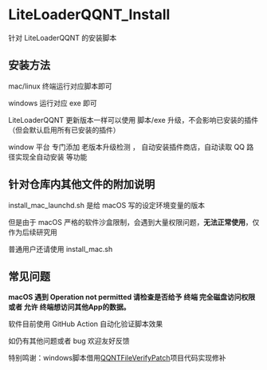 # LiteLoaderQQNT_Install
针对 LiteLoaderQQNT 的安装脚本

## 安装方法

mac/linux 终端运行对应脚本即可

windows 运行对应 exe  即可

LiteLoaderQQNT 更新版本一样可以使用 脚本/exe 升级，不会影响已安装的插件（但会默认启用所有已安装的插件）

window 平台 专门添加 老版本升级检测 ， 自动安装插件商店，自动读取 QQ 路径实现全自动安装 等功能

## 针对仓库内其他文件的附加说明

install_mac_launchd.sh 是给 macOS 写的设定环境变量的版本

但是由于 macOS 严格的软件沙盒限制，会遇到大量权限问题，**无法正常使用**，仅作为后续研究用

普通用户还请使用 install_mac.sh

## 常见问题

**macOS 遇到 Operation not permitted 请检查是否给予 终端 完全磁盘访问权限 或者 允许 终端想访问其他App的数据。**

软件目前使用 GitHub Action 自动化验证脚本效果

如仍有其他问题或者 bug 欢迎友好反馈


特别鸣谢：windows脚本借用[QQNTFileVerifyPatch](https://github.com/LiteLoaderQQNT/QQNTFileVerifyPatch)项目代码实现修补
